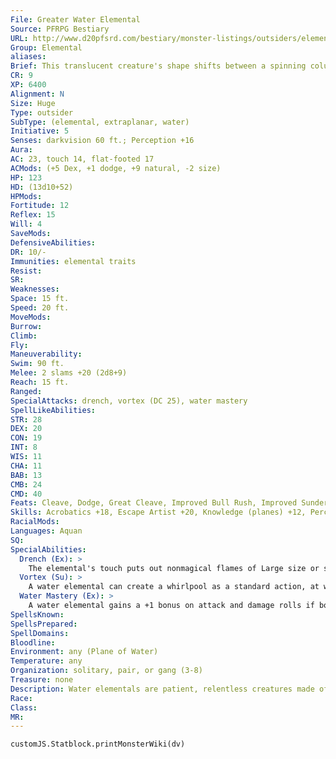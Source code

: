 ```yaml
---
File: Greater Water Elemental
Source: PFRPG Bestiary
URL: http://www.d20pfsrd.com/bestiary/monster-listings/outsiders/elemental/water
Group: Elemental
aliases: 
Brief: This translucent creature's shape shifts between a spinning column of water and a crashing wave.
CR: 9
XP: 6400
Alignment: N
Size: Huge
Type: outsider
SubType: (elemental, extraplanar, water)
Initiative: 5
Senses: darkvision 60 ft.; Perception +16
Aura: 
AC: 23, touch 14, flat-footed 17
ACMods: (+5 Dex, +1 dodge, +9 natural, -2 size)
HP: 123
HD: (13d10+52)
HPMods: 
Fortitude: 12
Reflex: 15
Will: 4
SaveMods: 
DefensiveAbilities: 
DR: 10/-
Immunities: elemental traits
Resist: 
SR: 
Weaknesses: 
Space: 15 ft.
Speed: 20 ft.
MoveMods: 
Burrow: 
Climb: 
Fly: 
Maneuverability: 
Swim: 90 ft.
Melee: 2 slams +20 (2d8+9)
Reach: 15 ft.
Ranged: 
SpecialAttacks: drench, vortex (DC 25), water mastery
SpellLikeAbilities: 
STR: 28
DEX: 20
CON: 19
INT: 8
WIS: 11
CHA: 11
BAB: 13
CMB: 24
CMD: 40
Feats: Cleave, Dodge, Great Cleave, Improved Bull Rush, Improved Sunder, Lightning Reflexes, Power Attack
Skills: Acrobatics +18, Escape Artist +20, Knowledge (planes) +12, Perception +16, Stealth +10, Swim +30
RacialMods: 
Languages: Aquan
SQ: 
SpecialAbilities:
  Drench (Ex): >
    The elemental's touch puts out nonmagical flames of Large size or smaller. The creature can dispel magical fire it touches as dispel magic (caster level equals elemental's HD).
  Vortex (Su): >
    A water elemental can create a whirlpool as a standard action, at will. This ability functions identically to the whirlwind special attack (see page 306), but can only form underwater and cannot leave the water.
  Water Mastery (Ex): >
    A water elemental gains a +1 bonus on attack and damage rolls if both it and its opponent are touching water. If the opponent or the elemental is touching the ground, the elemental takes a -4 penalty on attack and damage rolls. These modifiers apply to bull rush and overrun maneuvers, whether the elemental is initiating or resisting these kinds of attacks.
SpellsKnown: 
SpellsPrepared: 
SpellDomains: 
Bloodline: 
Environment: any (Plane of Water)
Temperature: any
Organization: solitary, pair, or gang (3-8)
Treasure: none
Description: Water elementals are patient, relentless creatures made of living fresh or salt water. They prefer to hide or drag their opponents into the water to gain an advantage. As with other elementals, all water elementals have their own unique shapes and appearances. Most appear as wave-like creatures with vaguely humanoid faces and smaller wave "arms" to either side. Another common form is that of any aquatic creature, such as a shark or octopus, but made entirely out of water.
Race: 
Class: 
MR: 
---
```

```dataviewjs
customJS.Statblock.printMonsterWiki(dv)
```
